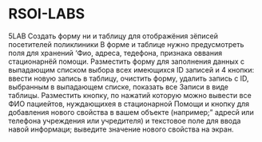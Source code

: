 # RSOI-LABS
5LAB
Создать форму ни и таблицу для отображёния
зёписей посетителей поликлиники В форме и таблице нужно
предусмотреть поля для хранений ‘Фио, адреса, тедефона,
признака оввания стационарнёй помощи. Разместить форму для
заполнения данных с выпадающим списком выбора всех
имеющихся ID записей и 4 кнопки: ввести новую запись в
таблицу, очистить форму, удалить запись с ID, выбранным в
выпадающем списке, показать все Записи в виде таблицы.
Разместить кнопку, по нажатий которую можно вывести все
ФИО пациейтов, нуждающихея в стационарной Помощи и кнопку
для добавления нового свойства в вашем объекте (например;”
адресй или телефона учреждения или учредителя) и текстовое
поле для ввода навой информаци; выведите значение нового
свойства на экран.
